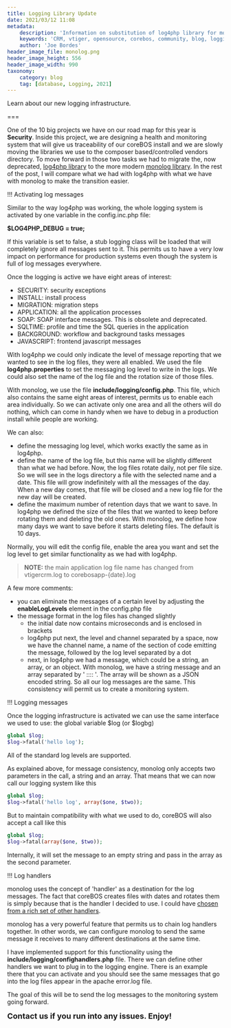 ```yaml
---
title: Logging Library Update
date: 2021/03/12 11:08
metadata:
    description: 'Information on substitution of log4php library for monolog'
    keywords: 'CRM, vtiger, opensource, corebos, community, blog, logging, monolog'
    author: 'Joe Bordes'
header_image_file: monolog.png
header_image_height: 556
header_image_width: 990
taxonomy:
    category: blog
    tag: [database, Logging, 2021]
---
```


Learn about our new logging infrastructure.

===

One of the 10 big projects we have on our road map for this year is **Security**. Inside this project, we are designing a health and monitoring system that will give us traceability of our coreBOS install and we are slowly moving the libraries we use to the composer based/controlled vendors directory. To move forward in those two tasks we had to migrate the, now deprecated, [log4php library](https://logging.apache.org/log4php/) to the more modern [monolog library](https://seldaek.github.io/monolog/). In the rest of the post, I will compare what we had with log4php with what we have with monolog to make the transition easier.

 !!! Activating log messages

Similar to the way log4php was working, the whole logging system is activated by one variable in the config.inc.php file:

**$LOG4PHP_DEBUG = true;**

If this variable is set to false, a stub logging class will be loaded that will completely ignore all messages sent to it. This permits us to have a very low impact on performance for production systems even though the system is full of log messages everywhere.

Once the logging is active we have eight areas of interest:

* SECURITY: security exceptions
* INSTALL: install process
* MIGRATION: migration steps
* APPLICATION: all the application processes
* SOAP: SOAP interface messages. This is obsolete and deprecated.
* SQLTIME: profile and time the SQL queries in the application
* BACKGROUND: workflow and background tasks messages
* JAVASCRIPT: frontend javascript messages

With log4php we could only indicate the level of message reporting that we wanted to see in the log files, they were all enabled. We used the file **log4php.properties** to set the messaging log level to write in the logs. We could also set the name of the log file and the rotation size of those files.

With monolog, we use the file **include/logging/config.php**. This file, which also contains the same eight areas of interest, permits us to enable each area individually. So we can activate only one area and all the others will do nothing, which can come in handy when we have to debug in a production install while people are working.

We can also:

* define the messaging log level, which works exactly the same as in log4php.
* define the name of the log file, but this name will be slightly different than what we had before. Now, the log files rotate daily, not per file size. So we will see in the logs directory a file with the selected name and a date. This file will grow indefinitely with all the messages of the day. When a new day comes, that file will be closed and a new log file for the new day will be created.
* define the maximum number of retention days that we want to save. In log4php we defined the size of the files that we wanted to keep before rotating them and deleting the old ones. With monolog, we define how many days we want to save before it starts deleting files. The default is 10 days.

Normally, you will edit the config file, enable the area you want and set the log level to get similar functionality as we had with log4php.

> **NOTE:** the main application log file name has changed from vtigercrm.log to corebosapp-{date}.log

A few more comments:

* you can eliminate the messages of a certain level by adjusting the **enableLogLevels** element in the config.php file
* the message format in the log files has changed slightly
  * the initial date now contains microseconds and is enclosed in brackets
  * log4php put next, the level and channel separated by a space, now we have the channel name, a name of the section of code emitting the message, followed by the log level separated by a dot
  * next, in log4php we had a message, which could be a string, an array, or an object. With monolog, we have a string message and an array separated by ' :::: '. The array will be shown as a JSON encoded string. So all our log messages are the same. This consistency will permit us to create a monitoring system.

<span></span>

 !!! Logging messages

Once the logging infrastructure is activated we can use the same interface we used to use: the global variable $log (or $logbg)

``` php
global $log;
$log->fatal('hello log');
```

All of the standard log levels are supported.

As explained above, for message consistency, monolog only accepts two parameters in the call, a string and an array. That means that we can now call our logging system like this

``` php
global $log;
$log->fatal('hello log', array($one, $two));
```

But to maintain compatibility with what we used to do, coreBOS will also accept a call like this

``` php
global $log;
$log->fatal(array($one, $two));
```

Internally, it will set the message to an empty string and pass in the array as the second parameter.

<span></span>

 !!! Log handlers

monolog uses the concept of 'handler' as a destination for the log messages. The fact that coreBOS creates files with dates and rotates them is simply because that is the handler I decided to use. I could have [chosen from a rich set of other handlers](https://github.com/Seldaek/monolog/blob/main/doc/02-handlers-formatters-processors.md#handlers).

monolog has a very powerful feature that permits us to chain log handlers together. In other words, we can configure monolog to send the same message it receives to many different destinations at the same time.

I have implemented support for this functionality using the **include/logging/confighandlers.php** file. There we can define other handlers we want to plug in to the logging engine. There is an example there that you can activate and you should see the same messages that go into the log files appear in the apache error.log file.

The goal of this will be to send the log messages to the monitoring system going forward.

**<span style="font-size:large">Contact us if you run into any issues. Enjoy!</span>**
